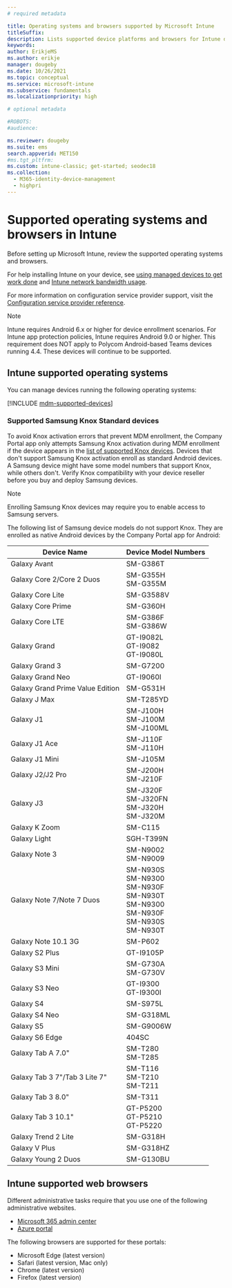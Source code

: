 ```yaml
---
# required metadata

title: Operating systems and browsers supported by Microsoft Intune
titleSuffix: 
description: Lists supported device platforms and browsers for Intune device management
keywords:
author: ErikjeMS
ms.author: erikje
manager: dougeby
ms.date: 10/26/2021
ms.topic: conceptual
ms.service: microsoft-intune
ms.subservice: fundamentals
ms.localizationpriority: high

# optional metadata

#ROBOTS:
#audience:

ms.reviewer: dougeby
ms.suite: ems
search.appverid: MET150
#ms.tgt_pltfrm:
ms.custom: intune-classic; get-started; seodec18
ms.collection: 
  - M365-identity-device-management
  - highpri
---
```


# Supported operating systems and browsers in Intune

Before setting up Microsoft Intune, review the supported operating systems and browsers.

For help installing Intune on your device, see [using managed devices to get work done](../user-help/use-managed-devices-to-get-work-done.md) and [Intune network bandwidth usage](network-bandwidth-use.md).

For more information on configuration service provider support, visit the [Configuration service provider reference](/windows/client-management/mdm/configuration-service-provider-reference).

> [!NOTE]
> Intune requires Android 6.x or higher for device enrollment scenarios. For Intune app protection policies, Intune requires Android 9.0 or higher. This requirement does NOT apply to Polycom Android-based Teams devices running 4.4. These devices will continue to be supported.

## Intune supported operating systems

You can manage devices running the following operating systems:

[!INCLUDE [mdm-supported-devices](../includes/mdm-supported-devices.md)]

### Supported Samsung Knox Standard devices

To avoid Knox activation errors that prevent MDM enrollment, the Company Portal app only attempts Samsung Knox activation during MDM enrollment if the device appears in the [list of supported Knox devices](https://www.samsungknox.com/knox-supported-devices/knox-workspace). Devices that don't support Samsung Knox activation enroll as standard Android devices. A Samsung device might have some model numbers that support Knox, while others don't. Verify Knox compatibility with your device reseller before you buy and deploy Samsung devices.

> [!NOTE]
> Enrolling Samsung Knox devices may require you to enable access to Samsung servers.

The following list of Samsung device models do not support Knox. They are enrolled as native Android devices by the Company Portal app for Android:

| **Device Name** | **Device Model Numbers** |
| --- | --- |
| Galaxy Avant | SM-G386T |
| Galaxy Core 2/Core 2 Duos | SM-G355H<br>SM-G355M |
| Galaxy Core Lite | SM-G3588V |
| Galaxy Core Prime | SM-G360H |
| Galaxy Core LTE | SM-G386F<br>SM-G386W |
| Galaxy Grand | GT-I9082L<br>GT-I9082<br>GT-I9080L |
| Galaxy Grand 3 | SM-G7200 |
| Galaxy Grand Neo | GT-I9060I |
| Galaxy Grand Prime Value Edition | SM-G531H |
| Galaxy J Max | SM-T285YD |
| Galaxy J1 | SM-J100H<br>SM-J100M<br>SM-J100ML |
| Galaxy J1 Ace | SM-J110F<br>SM-J110H |
| Galaxy J1 Mini | SM-J105M |
| Galaxy J2/J2 Pro | SM-J200H<br>SM-J210F |
| Galaxy J3 | SM-J320F<br>SM-J320FN<br>SM-J320H<br>SM-J320M |
| Galaxy K Zoom | SM-C115 |
| Galaxy Light | SGH-T399N |
| Galaxy Note 3 | SM-N9002<br>SM-N9009 |
| Galaxy Note 7/Note 7 Duos | SM-N930S<br>SM-N9300<br>SM-N930F<br>SM-N930T<br>SM-N9300<br>SM-N930F<br>SM-N930S<br>SM-N930T |
| Galaxy Note 10.1 3G | SM-P602 |
| Galaxy S2 Plus | GT-I9105P |
| Galaxy S3 Mini | SM-G730A<br>SM-G730V |
| Galaxy S3 Neo | GT-I9300<br>GT-I9300I |
| Galaxy S4 | SM-S975L |
| Galaxy S4 Neo | SM-G318ML |
| Galaxy S5 | SM-G9006W |
| Galaxy S6 Edge | 404SC |
| Galaxy Tab A 7.0&quot; | SM-T280<br>SM-T285 |
| Galaxy Tab 3 7&quot;/Tab 3 Lite 7&quot; | SM-T116<br>SM-T210<br>SM-T211 |
| Galaxy Tab 3 8.0&quot; | SM-T311 |
| Galaxy Tab 3 10.1&quot; | GT-P5200<br>GT-P5210<br>GT-P5220 |
| Galaxy Trend 2 Lite | SM-G318H |
| Galaxy V Plus | SM-G318HZ |
| Galaxy Young 2 Duos | SM-G130BU |

## Intune supported web browsers

Different administrative tasks require that you use one of the following administrative websites.

- [Microsoft 365 admin center](https://go.microsoft.com/fwlink/p/?LinkId=698854)
- [Azure portal](https://portal.azure.com/)

The following browsers are supported for these portals:

- Microsoft Edge (latest version)
- Safari (latest version, Mac only)
- Chrome (latest version)
- Firefox (latest version)

